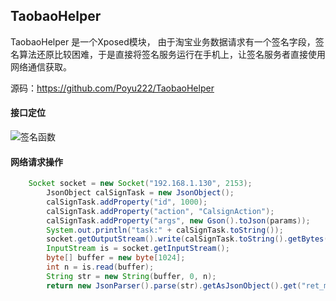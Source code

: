## TaobaoHelper

TaobaoHelper 是一个Xposed模块， 由于淘宝业务数据请求有一个签名字段，签名算法还原比较困难，于是直接将签名服务运行在手机上，让签名服务者直接使用网络通信获取。

源码：https://github.com/Poyu222/TaobaoHelper

#### 接口定位

![签名函数](https://github.com/Poyu222/TaobaoHelper/blob/master/docs/calsigin.jpg?raw=true)



#### 网络请求操作

```java
	Socket socket = new Socket("192.168.1.130", 2153);
		JsonObject calSignTask = new JsonObject();
		calSignTask.addProperty("id", 1000);
		calSignTask.addProperty("action", "CalsignAction");
		calSignTask.addProperty("args", new Gson().toJson(params));
		System.out.println("task:" + calSignTask.toString());
		socket.getOutputStream().write(calSignTask.toString().getBytes());
		InputStream is = socket.getInputStream();
		byte[] buffer = new byte[1024];
		int n = is.read(buffer);
		String str = new String(buffer, 0, n);
		return new JsonParser().parse(str).getAsJsonObject().get("ret_msg").getAsString();
```


